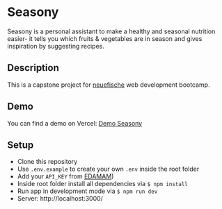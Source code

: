 # Seasony

Seasony is a personal assistant to make a healthy and seasonal nutrition easier- it tells you which fruits & vegetables are in season and gives inspiration by suggesting recipes.

## Description

This is a capstone project for [neuefische](https://www.neuefische.de/) web development bootcamp.

## Demo

You can find a demo on Vercel: [Demo Seasony](capstone-project-cr0l4ybzl-arianedahl.vercel.app)

## Setup
 - Clone this repository
- Use `.env.example` to create your own `.env` inside the root folder
- Add your `API_KEY` from [EDAMAM](https://developer.edamam.com/edamam-recipe-api))
- Inside root folder install all dependencies via `$ npm install`
- Run app in development mode via `$ npm run dev`
- Server: http://localhost:3000/

